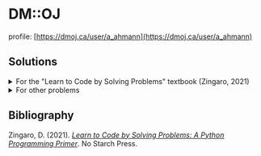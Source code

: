 
# DM::OJ 

profile: [https://dmoj.ca/user/a_ahmann](https://dmoj.ca/user/a_ahmann)

## Solutions

<details>
<summary>For the "Learn to Code by Solving Problems" textbook (Zingaro, 2021)</summary>

### Chapter 1: Getting started

|__problem name__|__problem id__|__solution(s)__|__notes__|
|----------------|--------------|---------------|---------|
| Not a Wall of Text | [dmopc15c7p2](https://dmoj.ca/problem/dmopc15c7p2) | [java](./solutions/dmopc15c7p2/solution.java) | See [Zingaro (2021)](#bib) |
| Core Drill | [dmopc14c5p1](https://dmoj.ca/problem/dmopc14c5p1) | [java](./solutions/dmopc14c5p1/solution.java) | See [Zingaro (2021)](#bib) |
| A Spooky Season | [wc16c1j1](https://dmoj.ca/problem/wc16c1j1) | [c++](./solutions/wc16c1j1/solution.cpp), [java](./solutions/wc16c1j1/solution.java) | See [Zingaro (2021)](#bib) |
| A New Hope | [wc15c2j1](https://dmoj.ca/problem/wc15c2j1) | [java](./solutions/wc15c2j1/solution.java) | See [Zingaro (2021)](#bib) |
| Next in line |[ccc13j1](https://dmoj.ca/problem/ccc13j1)| [c++](./solutions/ccc13j1/solution.cpp), [java](./solutions/ccc13j1/solution.java) | See [Zingaro (2021)](#bib) |
| How's the Weather? | [wc17c1j2](https://dmoj.ca/problem/wc17c1j2) | [c++](./solutions/wc17c1j2/solution.cpp), [java](./solutions/wc17c1j2/solution.java) | See [Zingaro (2021)](#bib) |
| An Honest Day's Work | [wc18c3j1](https://dmoj.ca/problem/wc18c3j1) | [c++](./solutions/wc18c3j1/solution.cpp), [java](./solutions/wc18c3j1/solution.java) | See [Zingaro (2021)](#bib) |

### Chapter 2: Making decisions

|__problem name__|__problem id__|__solution(s)__|__notes__|
|----------------|--------------|---------------|---------|
| Winning Score | [ccc19j1](https://dmoj.ca/problem/ccc19j1) | [java](./solutions/ccc19j1/solution.java) | See [Zingaro (2021)](#bib) |
| Telemarketer or not? | [ccc18j1](https://dmoj.ca/problem/ccc18j1) | [java](./solutions/ccc18j1/solution.java) | See [Zingaro (2021)](#bib) |
| Canadian Calorie Counting | [ccc06j1](https://dmoj.ca/problem/ccc06j1) | [java](./solutions/ccc06j1/solution.java) | See [Zingaro (2021)](#bib) |
| Special Day | [ccc15j1](https://dmoj.ca/problem/ccc15j1) | [java](./solutions/ccc15j1/solution.java) | See [Zingaro (2021)](#bib) |
| Happy or Sad | [ccc15j2](https://dmoj.ca/problem/ccc15j2) | [java](./solutions/ccc15j2/solution.java) | See [Zingaro (2021)](#bib) |
| C.C. and Cheese-kun | [dmopc16c1p0](https://dmoj.ca/problem/dmopc16c1p0) | [java](./solutions/dmopc16c1p0/solution.java) | See [Zingaro (2021)](#bib) |
| Who is in the Middle? | [ccc07j1](https://dmoj.ca/problem/ccc07j1) | [java](./solutions/ccc07j1/solution.java) | See [Zingaro (2021)](#bib) |

### Chapter 3: Repeating code (definite loops)

|__problem name__|__problem id__|__solution(s)__|__notes__|
|----------------|--------------|---------------|---------|
| Trik | [coci06c5p1](https://dmoj.ca/problem/coci06c5p1) | [java](./solutions/coci06c5p1/solution.java) | See [Zingaro (2021)](#bib) |
| Occupy parking | [ccc18j2](https://dmoj.ca/problem/ccc18j2) | [java](./solutions/ccc18j2/solution.java) | See [Zingaro (2021)](#bib) |
| Uncrackable | [wc17c3j3](https://dmoj.ca/problem/wc17c3j3) | [java](./solutions/wc17c3j3/solution.java) | See [Zingaro (2021)](#bib) |
| Magnus | [coci18c3p1](https://dmoj.ca/problem/coci18c3p1) | [java](./solutions/coci18c3p1/solution.java) | See [Zingaro (2021)](#bib) |
| English or French? | [ccc11s1](https://dmoj.ca/problem/ccc11s1) | [java](./solutions/ccc11s1/solution.java) | See [Zingaro (2021)](#bib) |
| Multiple Choice | [ccc11s2](https://dmoj.ca/problem/ccc11s2) | [java](./solutions/ccc11s2/solution.java) | |
| Ljestvica | [coci12c5p1](https://dmoj.ca/problem/coci12c5p1) | | TODO |
| Rijeci | [coci13c3p1](https://dmoj.ca/problem/coci13c3p1) | | TODO |
| Elder | [coci18c4p1](https://dmoj.ca/problem/coci18c4p1) | | TODO |

### Chapter 4: Repeating code (indefinite loops)

|__problem name__|__problem id__|__solution(s)__|__notes__|
|----------------|--------------|---------------|---------|
| Slot Machines | [ccc00s1](https://dmoj.ca/problem/ccc00s1) | [java](./solutions/ccc00s1/solution.java) | TODO (only passes 3/5 test cases) |
| Do the Shuffle | [ccc08j2](https://dmoj.ca/problem/ccc08j2) | | TODO |
| Epidemiology | [ccc20j2](https://dmoj.ca/problem/ccc20j2) | | TODO |
| Ptice | [coci08c1p2](https://dmoj.ca/problem/coci08c1p2) | | TODO |
| AmeriCanadian | [ccc02j2](https://dmoj.ca/problem/ccc02j2) | | TODO |
| Take a Number | [ecoo13r1p1](https://dmoj.ca/problem/ecoo13r1p1) | | TODO |
| When You Eat Your Smarties | [ecoo15r1p1](https://dmoj.ca/problem/ecoo15r1p1) | | TODO |
| Cold Compress | [ccc19j3](https://dmoj.ca/problem/ccc19j3) | | TODO |

### Chapter 5: Organizing Values Using Lists

|__problem name__|__problem id__|__solution(s)__|__notes__|
|----------------|--------------|---------------|---------|
| Voronoi Villages | [ccc18s1](https://dmoj.ca/problem/ccc18s1) | | TODO |
| Munch 'n' Brunch | [ecoo17r1p1](https://dmoj.ca/problem/ecoo17r1p1) | | TODO |
| Deal or No Deal Calculator | [ccc07j3](https://dmoj.ca/problem/ccc07j3) | | TODO |
| Cezar | [coci17c1p1](https://dmoj.ca/problem/coci17c1p1) | | TODO |
| Preokret | [coci18c2p1](https://dmoj.ca/problem/coci18c2p1) | | TODO |
| Babbling Brooks | [ccc00s2](https://dmoj.ca/problem/ccc00s2) | | TODO |
| Willow's Wild Ride | [ecoo18r1p1](https://dmoj.ca/problem/ecoo18r1p1) | | TODO |
| Free Shirts | [ecoo19r1p1](https://dmoj.ca/problem/ecoo19r1p1) | | TODO |
| Tides | [dmopc14c7p2](https://dmoj.ca/problem/dmopc14c7p2) | | TODO |
| Wesley Plays DDR | [wac3p3](https://dmoj.ca/problem/wac3p3) | | TODO |
| Rue's Rings | [ecoo18r1p2](https://dmoj.ca/problem/ecoo18r1p2) | | TODO |
| Emacs | [coci19c5p1](https://dmoj.ca/problem/coci19c5p1) | | TODO |
| Crtanje | [coci20c2p1](https://dmoj.ca/problem/coci20c2p1) | note to self: see book for hints | TODO |
| Charlie's Crazy Conquest | [dmopc19c5p2](https://dmoj.ca/problem/dmopc19c5p2) | | TODO |

### Chapter 6: Designing Programs With Functions

|__problem name__|__problem id__|__solution(s)__|__notes__|
|----------------|--------------|---------------|---------|
| Card Game | [ccc99s1](https://dmoj.ca/problem/ccc99s1) | | TODO |
| From 1987 to 2013 | [ccc13s1](https://dmoj.ca/problem/ccc13s1) | | TODO |
| Are we there yet? | [ccc18j3](https://dmoj.ca/problem/ccc18j3) | | TODO |
| Decoding DNA | [ecoo12r1p2](https://dmoj.ca/problem/ecoo12r1p2) | | TODO |
| Platforme | [crci07p1](https://dmoj.ca/problem/crci07p1) | | TODO |
| Misa | [coci13c2p2](https://dmoj.ca/problem/coci13c2p2) | | TODO |

### Chapter 7: Reading and Writing Files

(no problems)

### Chapter 8: Organizing Values Using Sets and Dictionaries

|__problem name__|__problem id__|__solution(s)__|__notes__|
|----------------|--------------|---------------|---------|
| Email | [ecoo19r2p1](https://dmoj.ca/problem/ecoo19r2p1) | | TODO |
| Common Words | [cco99p2](https://dmoj.ca/problem/cco99p2) | | TODO |
| Bard | [crci06p1](https://dmoj.ca/problem/crci06p1) | | TODO |
| Conspicuous Cryptic Checklist | [dmopc19c5p1](https://dmoj.ca/problem/dmopc19c5p1) | | TODO |
| Marko | [coci15c2p1](https://dmoj.ca/problem/coci15c2p1) | | TODO |
| Attack of the CipherTexts | [ccc06s2](https://dmoj.ca/problem/ccc06s2) | | TODO |
| Mode Finding | [dmopc19c3p1](https://dmoj.ca/problem/dmopc19c3p1) | | TODO |
| Utrka | [coci14c2p2](https://dmoj.ca/problem/coci14c2p2) | | TODO |
| ZigZag | [coci17c2p2](https://dmoj.ca/problem/coci17c2p2) | | TODO |

### Chapter 9: Designing Algorithms with Complete Search

|__problem name__|__problem id__|__solution(s)__|__notes__|
|----------------|--------------|---------------|---------|
| Patkice | [coci20c1p1](https://dmoj.ca/problem/coci20c1p1) | | TODO |
| Old Fishin' Hole | [ccc09j2](https://dmoj.ca/problem/ccc09j2) | | TODO |
| Spindie | [ecoo16r1p2](https://dmoj.ca/problem/ecoo16r1p2) | | TODO |
| SafeBreaker | [cco96p2](https://dmoj.ca/problem/cco96p2) | | TODO |
| Firefly | [crci06p3](https://dmoj.ca/problem/crci06p3) | | TODO |

### Chapter 10: Designing Algorithms with Complete Search

|__problem name__|__problem id__|__solution(s)__|__notes__|
|----------------|--------------|---------------|---------|
| Lousy Christmas Presents | [dmopc20c2p2](https://dmoj.ca/problem/dmopc20c2p2) | | TODO |
| Ribbon Colouring Fun | [dmopc17c4p1](https://dmoj.ca/problem/dmopc17c4p1) | | TODO |
| Fujō Neko | [dmopc17c1p1](https://dmoj.ca/problem/dmopc17c1p1) | | TODO |
| Profesor | [coci10c1p2](https://dmoj.ca/problem/coci10c1p2) | | TODO |
| Pod starim krovovima | [coci19c4p1](https://dmoj.ca/problem/coci19c4p1) | | TODO |
| Victor's Moral Dilemma | [dmopc20c1p2](https://dmoj.ca/problem/dmopc20c1p2) | | TODO |
| Avocado Trees! | [avocadotrees](https://dmoj.ca/problem/avocadotrees) | | TODO |
| Eko | [coci11c5p2](https://dmoj.ca/problem/coci11c5p2) | | TODO |
| Cheap Christmas Lights | [wac6p2](https://dmoj.ca/problem/wac6p2) | | TODO |
| Party Lamps | [ioi98p3](https://dmoj.ca/problem/ioi98p3) | | TODO |

</details>

<details>
<summary>For other problems</summary>

|__problem name__|__problem id__|__solution(s)__|__notes__|
|----------------|--------------|---------------|---------|
| Grade 9 Math | [dmopc19c6p1](https://dmoj.ca/problem/dmopc19c6p1) | [java](./solutions/dmopc19c6p1/solution.java) | Does not pass all test cases |

</details>

<p id="bib"></p>

## Bibliography

Zingaro, D. (2021). [_Learn to Code by Solving Problems: A Python Programming Primer_](https://isbnsearch.org/isbn/9781718501331). No Starch Press.
